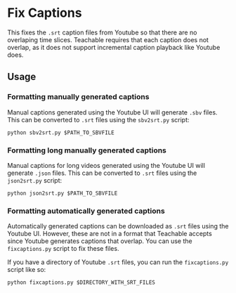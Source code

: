 # Fix Captions

This fixes the `.srt` caption files from Youtube so that there are no overlaping time slices. Teachable requires that
each caption does not overlap, as it does not support incremental caption playback like Youtube does.

## Usage

### Formatting manually generated captions

Manual captions generated using the Youtube UI will generate `.sbv` files. This can be converted to `.srt` files using
the `sbv2srt.py` script:

```
python sbv2srt.py $PATH_TO_SBVFILE
```

### Formatting long manually generated captions

Manual captions for long videos generated using the Youtube UI will generate `.json` files. This can be converted to
`.srt` files using the `json2srt.py` script:

```
python json2srt.py $PATH_TO_SBVFILE
```


### Formatting automatically generated captions

Automatically generated captions can be downloaded as `.srt` files using the Youtube UI. However, these are not in a
format that Teachable accepts since Youtube generates captions that overlap. You can use the `fixcaptions.py` script to
fix these files.

If you have a directory of Youtube `.srt` files, you can run the `fixcaptions.py` script like so:

```
python fixcaptions.py $DIRECTORY_WITH_SRT_FILES
```
